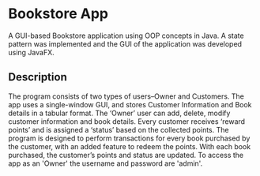 # Bookstore App
A GUI-based Bookstore application using OOP concepts in Java. A state pattern was implemented and the GUI of the application was developed using JavaFX. 

## Description
The program consists of two types of users–Owner and Customers. The app uses a single-window GUI, and stores Customer Information and Book details in a tabular format. The ‘Owner’ user can add, delete, modify customer information and book details. Every customer receives ‘reward points’ and is assigned a ‘status’ based on the collected points. The program is designed to perform transactions for every book purchased by the customer, with an added feature to redeem the points. With each book purchased, the customer’s points and status are updated. 
To access the app as an 'Owner' the username and password are 'admin'. 
